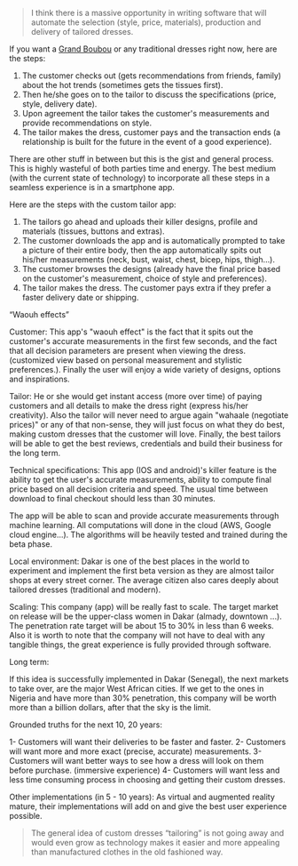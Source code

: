 > I think there is a massive opportunity in writing software that will automate the selection (style, price, materials), production and delivery of tailored dresses.

If you want a [Grand Boubou](https://en.wikipedia.org/wiki/Boubou_(clothing)) or any traditional dresses right now, here are the steps:

1. The customer checks out (gets recommendations from friends, family) about the hot trends (sometimes gets the tissues first).
2. Then he/she goes on to the tailor to discuss the specifications (price, style, delivery date).
3. Upon agreement the tailor takes the customer's measurements and provide recommendations on style.
4. The tailor makes the dress, customer pays and the transaction ends (a relationship is built for the future in the event of a good experience).

There are other stuff in between but this is the gist and general process. This is highly wasteful of both parties time and energy. The best medium (with the current state of technology) to incorporate all these steps in a seamless experience is in a smartphone app.

Here are the steps with the custom tailor app:

1. The tailors go ahead and uploads their killer designs, profile and materials (tissues, buttons and extras).
2. The customer downloads the app and is automatically prompted to take a picture of their entire body, then the app automatically spits out his/her measurements (neck, bust, waist, chest, bicep, hips, thigh…).
3. The customer browses the designs (already have the final price based on the customer's measurement, choice of style and preferences). 
4. The tailor makes the dress. The customer pays extra if they prefer a faster delivery date or shipping.

“Waouh effects”

Customer:
This app's "waouh effect" is the fact that it spits out the customer's accurate measurements in the first few seconds, and the fact that all decision parameters are present when viewing the dress. (customized view based on personal measurement and stylistic preferences.). Finally the user will enjoy a wide variety of designs, options and inspirations.

Tailor:
He or she would get instant access (more over time) of paying customers and all details to make the dress right (express his/her creativity). Also the tailor will never need to argue again "wahaale (negotiate prices)" or any of that non-sense, they will just focus on what they do best, making custom dresses that the customer will love. Finally, the best tailors will be able to get the best reviews, credentials and build their business for the long term.

Technical specifications:
This app (IOS and android)'s killer feature is the ability to get the user's accurate measurements, ability to compute final price based on all decision criteria and speed. The usual time between download to final checkout should less than 30 minutes.

The app will be able to scan and provide accurate measurements through machine learning. All computations will done in the cloud (AWS, Google cloud engine...). The algorithms will be heavily tested and trained during the beta phase.

Local environment: 
Dakar is one of the best places in the world to experiment and implement the first beta version as they are almost tailor shops at every street corner. The average citizen also cares deeply about tailored dresses (traditional and modern).

Scaling:
This company (app) will be really fast to scale. The target market on release will be the upper-class women in Dakar (almady, downtown ...). The penetration rate target will be about 15 to 30% in less than 6 weeks. Also it is worth to note that the company will not have to deal with any tangible things, the great experience is fully provided through software.

Long term: 

If this idea is successfully implemented in Dakar (Senegal), the next markets to take over, are the major West African cities. If we get to the ones in Nigeria and have more than 30% penetration, this company will be worth more than a billion dollars, after that the sky is the limit.

Grounded truths for the next 10, 20 years:

1- Customers will want their deliveries to be faster and faster.
2- Customers will want more and more exact (precise, accurate) measurements.
3- Customers will want better ways to see how a dress will look on them before purchase. (immersive experience)
4- Customers will want less and less time consuming process in choosing and getting their custom dresses.

Other implementations (in 5 - 10 years):
As virtual and augmented reality mature, their implementations will add on and give the best user experience possible.

> The general idea of custom dresses “tailoring” is not going away and would even grow as technology makes it easier and more appealing than manufactured clothes in the old fashioned way.
